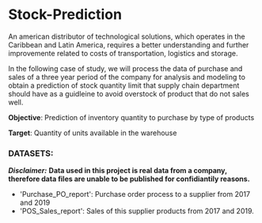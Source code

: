 # Stock-Prediction
An american  distributor of technological solutions, which operates in the Caribbean and Latin America, requires a better understanding and further improvemente related to costs of transportation, logistics and storage.

In the following case of study, we will process the data of purchase and sales of a three year period of the company for analysis and modeling to obtain a prediction of stock quantity limit that supply chain department should have as a guidleine to avoid overstock of product that do not sales well.


 **Objective**: Prediction of inventory quantity to purchase by type of products


  **Target**:  Quantity of units available in the warehouse


### DATASETS:

  ***Disclaimer:***
  **Data used in this project is real data from a company, therefore data files are unable to be published for confidiantily reasons.**

- 'Purchase_PO_report':  Purchase order process to a supplier from 2017 and 2019
- 'POS_Sales_report': Sales of this supplier products from 2017 and 2019.
